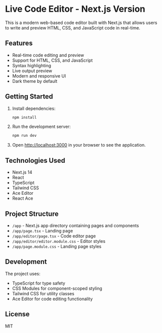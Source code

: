 # Live Code Editor - Next.js Version

This is a modern web-based code editor built with Next.js that allows users to write and preview HTML, CSS, and JavaScript code in real-time.

## Features

- Real-time code editing and preview
- Support for HTML, CSS, and JavaScript
- Syntax highlighting
- Live output preview
- Modern and responsive UI
- Dark theme by default

## Getting Started

1. Install dependencies:
   ```bash
   npm install
   ```

2. Run the development server:
   ```bash
   npm run dev
   ```

3. Open [http://localhost:3000](http://localhost:3000) in your browser to see the application.

## Technologies Used

- Next.js 14
- React
- TypeScript
- Tailwind CSS
- Ace Editor
- React Ace

## Project Structure

- `/app` - Next.js app directory containing pages and components
- `/app/page.tsx` - Landing page
- `/app/editor/page.tsx` - Code editor page
- `/app/editor/editor.module.css` - Editor styles
- `/app/page.module.css` - Landing page styles

## Development

The project uses:
- TypeScript for type safety
- CSS Modules for component-scoped styling
- Tailwind CSS for utility classes
- Ace Editor for code editing functionality

## License

MIT

